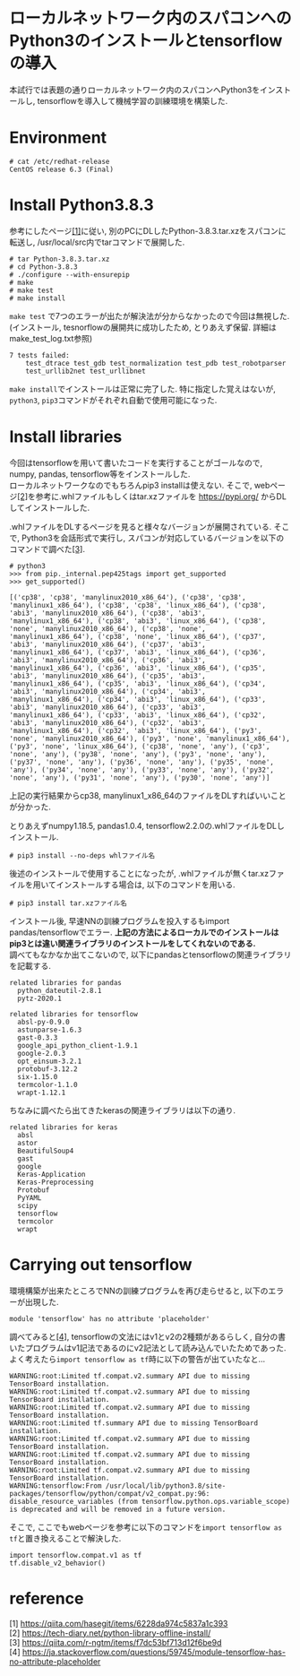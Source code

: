 # ローカルネットワーク内のスパコンへのPython3のインストールとtensorflowの導入  
本試行では表題の通りローカルネットワーク内のスパコンへPython3をインストールし, tensorflowを導入して機械学習の訓練環境を構築した.  

# Environment
```
# cat /etc/redhat-release
CentOS release 6.3 (Final)
```

# Install Python3.8.3
参考にしたページ[[1]](https://qiita.com/hasegit/items/6228da974c5837a1c393)に従い, 別のPCにDLしたPython-3.8.3.tar.xzをスパコンに転送し, /usr/local/src内でtarコマンドで展開した.  
```
# tar Python-3.8.3.tar.xz  
# cd Python-3.8.3  
# ./configure --with-ensurepip
# make 
# make test
# make install
```
`make test` で7つのエラーが出たが解決法が分からなかったので今回は無視した. (インストール, tesnorflowの展開共に成功したため, とりあえず保留. 詳細はmake_test_log.txt参照)  
```
7 tests failed:
    test_dtrace test_gdb test_normalization test_pdb test_robotparser
    test_urllib2net test_urllibnet
```
`make install`でインストールは正常に完了した. 特に指定した覚えはないが, `python3`, `pip3`コマンドがそれぞれ自動で使用可能になった.  


# Install libraries
今回はtensorflowを用いて書いたコードを実行することがゴールなので, numpy, pandas, tensorflow等をインストールした.  
ローカルネットワークなのでもちろんpip3 installは使えない. そこで, webページ[[2]](https://tech-diary.net/python-library-offline-install/)を参考に.whlファイルもしくはtar.xzファイルを https://pypi.org/ からDLしてインストールした.  

.whlファイルをDLするページを見ると様々なバージョンが展開されている. そこで, Python3を会話形式で実行し, スパコンが対応しているバージョンを以下のコマンドで調べた[[3]](https://qiita.com/r-ngtm/items/f7dc53bf713d12f6be9d).  
```
# python3
>>> from pip._internal.pep425tags import get_supported
>>> get_supported()

[('cp38', 'cp38', 'manylinux2010_x86_64'), ('cp38', 'cp38', 'manylinux1_x86_64'), ('cp38', 'cp38', 'linux_x86_64'), ('cp38', 'abi3', 'manylinux2010_x86_64'), ('cp38', 'abi3', 'manylinux1_x86_64'), ('cp38', 'abi3', 'linux_x86_64'), ('cp38', 'none', 'manylinux2010_x86_64'), ('cp38', 'none', 'manylinux1_x86_64'), ('cp38', 'none', 'linux_x86_64'), ('cp37', 'abi3', 'manylinux2010_x86_64'), ('cp37', 'abi3', 'manylinux1_x86_64'), ('cp37', 'abi3', 'linux_x86_64'), ('cp36', 'abi3', 'manylinux2010_x86_64'), ('cp36', 'abi3', 'manylinux1_x86_64'), ('cp36', 'abi3', 'linux_x86_64'), ('cp35', 'abi3', 'manylinux2010_x86_64'), ('cp35', 'abi3', 'manylinux1_x86_64'), ('cp35', 'abi3', 'linux_x86_64'), ('cp34', 'abi3', 'manylinux2010_x86_64'), ('cp34', 'abi3', 'manylinux1_x86_64'), ('cp34', 'abi3', 'linux_x86_64'), ('cp33', 'abi3', 'manylinux2010_x86_64'), ('cp33', 'abi3', 'manylinux1_x86_64'), ('cp33', 'abi3', 'linux_x86_64'), ('cp32', 'abi3', 'manylinux2010_x86_64'), ('cp32', 'abi3', 'manylinux1_x86_64'), ('cp32', 'abi3', 'linux_x86_64'), ('py3', 'none', 'manylinux2010_x86_64'), ('py3', 'none', 'manylinux1_x86_64'), ('py3', 'none', 'linux_x86_64'), ('cp38', 'none', 'any'), ('cp3', 'none', 'any'), ('py38', 'none', 'any'), ('py3', 'none', 'any'), ('py37', 'none', 'any'), ('py36', 'none', 'any'), ('py35', 'none', 'any'), ('py34', 'none', 'any'), ('py33', 'none', 'any'), ('py32', 'none', 'any'), ('py31', 'none', 'any'), ('py30', 'none', 'any')]
```
上記の実行結果からcp38, manylinux1_x86_64のファイルをDLすればいいことが分かった.  

とりあえずnumpy1.18.5, pandas1.0.4, tensorflow2.2.0の.whlファイルをDLしインストール.  
```
# pip3 install --no-deps whlファイル名
```
後述のインストールで使用することになったが, .whlファイルが無くtar.xzファイルを用いてインストールする場合は, 以下のコマンドを用いる.  
```
# pip3 install tar.xzファイル名
```

インストール後, 早速NNの訓練プログラムを投入するもimport pandas/tensorflowでエラー. **上記の方法によるローカルでのインストールはpip3とは違い関連ライブラリのインストールをしてくれないのである.**  
調べてもなかなか出てこないので, 以下にpandasとtensorflowの関連ライブラリを記載する.  
```
related libraries for pandas
  python_dateutil-2.8.1
  pytz-2020.1
  
related libraries for tensorflow
  absl-py-0.9.0
  astunparse-1.6.3
  gast-0.3.3
  google_api_python_client-1.9.1
  google-2.0.3
  opt_einsum-3.2.1
  protobuf-3.12.2
  six-1.15.0
  termcolor-1.1.0
  wrapt-1.12.1
```
ちなみに調べたら出てきたkerasの関連ライブラリは以下の通り.  
```
related libraries for keras
  absl
  astor
  BeautifulSoup4
  gast
  google
  Keras-Application
  Keras-Preprocessing
  Protobuf
  PyYAML
  scipy
  tensorflow
  termcolor
  wrapt
```

# Carrying out tensorflow  
環境構築が出来たところでNNの訓練プログラムを再び走らせると, 以下のエラーが出現した.  
```
module 'tensorflow' has no attribute 'placeholder'
```
調べてみると[[4]](https://ja.stackoverflow.com/questions/59745/module-tensorflow-has-no-attribute-placeholder), tensorflowの文法にはv1とv2の2種類があるらしく, 自分の書いたプログラムはv1記法であるのにv2記法として読み込んでいたためであった. よく考えたら`import tensorflow as tf`時に以下の警告が出ていたなと...
```
WARNING:root:Limited tf.compat.v2.summary API due to missing TensorBoard installation.
WARNING:root:Limited tf.compat.v2.summary API due to missing TensorBoard installation.
WARNING:root:Limited tf.compat.v2.summary API due to missing TensorBoard installation.
WARNING:root:Limited tf.summary API due to missing TensorBoard installation.
WARNING:root:Limited tf.compat.v2.summary API due to missing TensorBoard installation.
WARNING:root:Limited tf.compat.v2.summary API due to missing TensorBoard installation.
WARNING:root:Limited tf.compat.v2.summary API due to missing TensorBoard installation.
WARNING:tensorflow:From /usr/local/lib/python3.8/site-packages/tensorflow/python/compat/v2_compat.py:96: disable_resource_variables (from tensorflow.python.ops.variable_scope) is deprecated and will be removed in a future version.
```
そこで, ここでもwebページを参考に以下のコマンドを`import tensorflow as tf`と置き換えることで解決した.  
```
import tensorflow.compat.v1 as tf
tf.disable_v2_behavior()
```

# reference
[1] https://qiita.com/hasegit/items/6228da974c5837a1c393  
[2] https://tech-diary.net/python-library-offline-install/  
[3] https://qiita.com/r-ngtm/items/f7dc53bf713d12f6be9d  
[4] https://ja.stackoverflow.com/questions/59745/module-tensorflow-has-no-attribute-placeholder  
  
  


